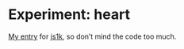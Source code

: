 <!--
  date: 2014-01-22
  modified: 2015-10-25
  slug: experiment-heart
  type: post
  tags: cool shit, experiment, particles
  related: experiment-bezier experiment-blob experiment-boids experiment-clouds experiment-ff experiment-fire experiment-flowfield experiment-glass experiment-grid experiment-heart experiment-marbles experiment-plasma experiment-radialdifference experiment-snow experiment-spiralmap experiment-starzoom experiment-touches experiment-vertical experiment-voronoi
-->

# Experiment: heart

<p><a href="/js1k/">My entry</a> for <a href="http://js1k.com/2012-love/">js1k</a>, so don&#8217;t mind the code too much.</p>
<p><!--more--></p>
<pre><code data-language="javascript" data-src="/static/experiment/heart.js"></code></pre>
